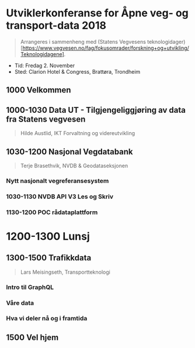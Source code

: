 # Utviklerkonferanse for Åpne veg- og transport-data 2018

> Arrangeres i sammenheng med (Statens Vegvesens teknologidager)[https://www.vegvesen.no/fag/fokusomrader/forskning+og+utvikling/Teknologidagene]. 

* Tid: Fredag 2. November
* Sted: Clarion Hotel & Congress, Brattøra, Trondheim


## 1000 Velkommen

## 1000-1030 Data UT - Tilgjengeliggjøring av data fra Statens vegvesen
> Hilde Austlid, IKT Forvaltning og videreutvikling

## 1030-1200 Nasjonal Vegdatabank
> Terje Brasethvik, NVDB & Geodataseksjonen

### Nytt nasjonalt vegreferansesystem
### 1030-1130 NVDB API V3 Les og Skriv
### 1130-1200 POC rådataplattform

# 1200-1300 Lunsj

## 1300-1500 Trafikkdata
> Lars Meisingseth, Transportteknologi

### Intro til GraphQL
###	Våre data 
### Hva vi deler nå og i framtida

## 1500 Vel hjem
